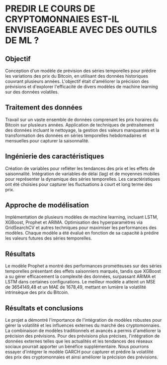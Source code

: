 # PREDIR LE COURS DE CRYPTOMONNAIES EST-IL ENVISEAGEABLE AVEC DES OUTILS DE ML ?

## Objectif
Conception d'un modèle de prévision des séries temporelles pour prédire les variations des prix du Bitcoin, en utilisant des données historiques couvrant plusieurs années. L'objectif était d'améliorer la précision des prévisions et d'explorer l'efficacité de divers modèles de machine learning sur des données volatiles.

## Traitement des données
Travail sur un vaste ensemble de données comprenant les prix horaires du Bitcoin sur plusieurs années. Application de techniques de prétraitement des données incluant le nettoyage, la gestion des valeurs manquantes et la transformation des données en séries temporelles hebdomadaires et mensuelles pour capturer la saisonnalité.

## Ingénierie des caractéristiques
Création de variables pour refléter les tendances des prix et les effets de saisonnalité. Intégration de variables de délai (lag) et de moyennes mobiles pour représenter la dynamique des séries temporelles. Les caractéristiques ont été choisies pour capturer les fluctuations à court et long terme des prix.

## Approche de modélisation
Implémentation de plusieurs modèles de machine learning, incluant LSTM, XGBoost, Prophet et ARIMA. Optimisation des hyperparamètres via GridSearchCV et autres techniques pour maximiser les performances des modèles. Chaque modèle a été évalué en fonction de sa capacité à prédire les valeurs futures des séries temporelles.

## Résultats
Le modèle Prophet a montré des performances prometteuses sur des séries temporelles présentant des effets saisonniers marqués, tandis que XGBoost a su gérer efficacement la complexité des données, surpassant ARIMA et LSTM dans certaines configurations. Le meilleur modèle a atteint un MSE de 3654149,48 et un MAE de 1678,49, mettant en lumière la volatilité intrinsèque des prix du Bitcoin.

## Résultats et conclusions
Le projet a démontré l'importance de l'intégration de modèles robustes pour gérer la volatilité et les influences externes du marché des cryptomonnaies. La combinaison de modèles traditionnels et avancés a permis d'améliorer la précision des prévisions. Pour des prévisions plus précises, l'intégration de données externes telles que les actualités et les tendances des réseaux sociaux pourrait apporter un bénéfice supplémentaire.
Nous pourrons essayer d'intégrer le modèle GARCH pour capturer et prédire la volatilité des prix des cryptomonnaies et ainsi améliorer la précision des prévisions.






